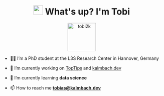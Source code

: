 <h1 align=center><a href="#"><img src="https://media.giphy.com/media/hvRJCLFzcasrR4ia7z/giphy.gif" width="30"/></a> What's up? I'm Tobi</h1>

<p align="center"> <a href="https://github.com/ryo-ma/github-profile-trophy"><img src="https://github-profile-trophy.vercel.app/?username=tobi2k&row=1&column=3&margin-w=5&theme=nord" height=90px alt="tobi2k" /></a> </p>

- 🧑‍🎓 I’m a PhD student at the L3S Research Center in Hannover, Germany
- 🔭 I’m currently working on [TopTips](https://app.kalmbach.dev) and [kalmbach.dev](https://www.kalmbach.dev)
- 🌱 I’m currently learning **data science**

- 📫 How to reach me **tobias@kalmbach.dev**
<!--
---
<h3 align="left">Languages and Tools:</h3>
<details>
    <summary>Languages</summary>
    <p align="left">
        <a href="https://www.gnu.org/software/bash/" target="_blank" rel="noreferrer">
            <img src="https://www.vectorlogo.zone/logos/gnu_bash/gnu_bash-icon.svg" alt="bash" width="35" height="35" />
        </a>
        <a href="https://www.w3schools.com/css/" target="_blank" rel="noreferrer">
            <img src="https://raw.githubusercontent.com/devicons/devicon/master/icons/css3/css3-original-wordmark.svg"
                alt="css3" width="35" height="35" />
        </a>
        <a href="https://www.haskell.org/" target="_blank" rel="noreferrer">
            <img src="https://upload.wikimedia.org/wikipedia/commons/1/1c/Haskell-Logo.svg" alt="haskell" width="35"
                height="35" />
        </a>
        <a href="https://www.w3.org/html/" target="_blank" rel="noreferrer">
            <img src="https://raw.githubusercontent.com/devicons/devicon/master/icons/html5/html5-original-wordmark.svg"
                alt="html5" width="35" height="35" />
        </a>
        <a href="https://www.java.com" target="_blank" rel="noreferrer">
            <img src="https://raw.githubusercontent.com/devicons/devicon/master/icons/java/java-original.svg" alt="java"
                width="35" height="35" />
        </a>
        <a href="https://developer.mozilla.org/en-US/docs/Web/JavaScript" target="_blank" rel="noreferrer">
            <img src="https://raw.githubusercontent.com/devicons/devicon/master/icons/javascript/javascript-original.svg"
                alt="javascript" width="35" height="35" />
        </a>
        <a href="https://kotlinlang.org" target="_blank" rel="noreferrer">
            <img src="https://www.vectorlogo.zone/logos/kotlinlang/kotlinlang-icon.svg" alt="kotlin" width="35"
                height="35" />
        </a>
        <a href="https://mariadb.org/" target="_blank" rel="noreferrer">
            <img src="https://www.vectorlogo.zone/logos/mariadb/mariadb-icon.svg" alt="mariadb" width="35" height="35" />
        </a>
        <a href="https://www.mysql.com/" target="_blank" rel="noreferrer">
            <img src="https://raw.githubusercontent.com/devicons/devicon/master/icons/mysql/mysql-original-wordmark.svg"
                alt="mysql" width="35" height="35" />
        </a>
        <a href="https://www.python.org" target="_blank" rel="noreferrer">
            <img src="https://raw.githubusercontent.com/devicons/devicon/master/icons/python/python-original.svg"
                alt="python" width="35" height="35" />
        </a>
        <a href="https://www.typescriptlang.org/" target="_blank" rel="noreferrer">
            <img src="https://raw.githubusercontent.com/devicons/devicon/master/icons/typescript/typescript-original.svg"
                alt="typescript" width="35" height="35" />
        </a>
        <a href="https://vuejs.org/" target="_blank" rel="noreferrer">
            <img src="https://raw.githubusercontent.com/devicons/devicon/master/icons/vuejs/vuejs-original-wordmark.svg"
                alt="vuejs" width="35" height="35" />
        </a>
    </p>
</details>
<details>
    <summary>Tools</summary>
    <p align="left">
        <a href="https://getbootstrap.com" target="_blank" rel="noreferrer">
            <img src="https://raw.githubusercontent.com/devicons/devicon/master/icons/bootstrap/bootstrap-plain-wordmark.svg"
                alt="bootstrap" width="35" height="35" />
        </a>
        <a href="https://www.docker.com/" target="_blank" rel="noreferrer">
            <img src="https://raw.githubusercontent.com/devicons/devicon/master/icons/docker/docker-original-wordmark.svg"
                alt="docker" width="35" height="35" />
        </a>
        <a href="https://firebase.google.com/" target="_blank" rel="noreferrer">
            <img src="https://www.vectorlogo.zone/logos/firebase/firebase-icon.svg" alt="firebase" width="35" height="35" />
        </a>
        <a href="https://git-scm.com/" target="_blank" rel="noreferrer">
            <img src="https://www.vectorlogo.zone/logos/git-scm/git-scm-icon.svg" alt="git" width="35" height="35" />
        </a>
        <a href="https://ionicframework.com" target="_blank" rel="noreferrer">
            <img src="https://upload.wikimedia.org/wikipedia/commons/d/d1/Ionic_Logo.svg" alt="ionic" width="35"
                height="35" />
        </a>
        <a href="https://www.linux.org/" target="_blank" rel="noreferrer">
            <img src="https://raw.githubusercontent.com/devicons/devicon/master/icons/linux/linux-original.svg" alt="linux"
                width="35" height="35" />
        </a> 
        <a href="https://nestjs.com/" target="_blank" rel="noreferrer">
            <img src="https://raw.githubusercontent.com/devicons/devicon/master/icons/nestjs/nestjs-plain.svg" alt="nestjs"
                width="35" height="35" />
        </a>
        <a href="https://www.nginx.com" target="_blank" rel="noreferrer">
            <img src="https://raw.githubusercontent.com/devicons/devicon/master/icons/nginx/nginx-original.svg" alt="nginx"
                width="35" height="35" />
        </a>
        <a href="https://nodejs.org" target="_blank" rel="noreferrer">
            <img src="https://raw.githubusercontent.com/devicons/devicon/master/icons/nodejs/nodejs-original-wordmark.svg"
                alt="nodejs" width="35" height="35" />
        </a>
        <a href="https://postman.com" target="_blank" rel="noreferrer">
            <img src="https://www.vectorlogo.zone/logos/getpostman/getpostman-icon.svg" alt="postman" width="35"
                height="35" />
        </a>
        <a href="https://www.tensorflow.org" target="_blank" rel="noreferrer">
            <img src="https://www.vectorlogo.zone/logos/tensorflow/tensorflow-icon.svg" alt="tensorflow" width="35"
                height="35" />
        </a>
    </p>
</details>
-->
